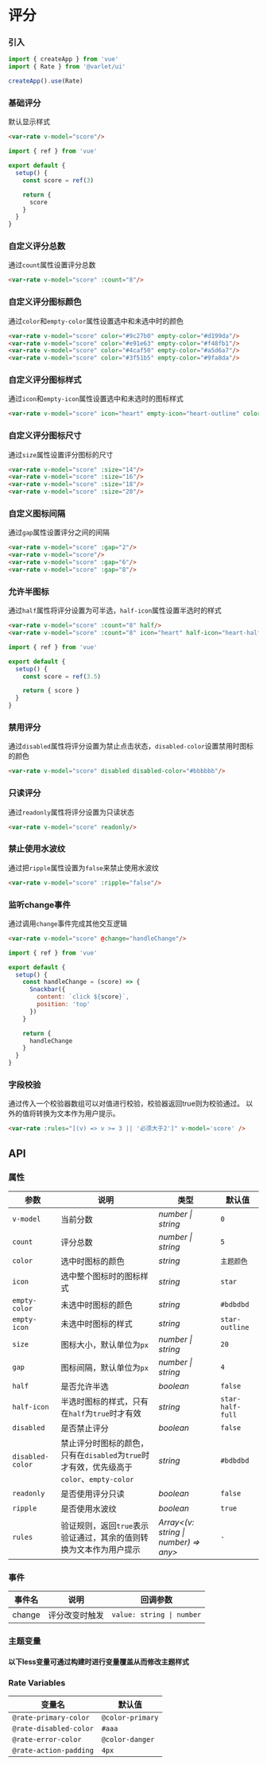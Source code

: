 # 评分

### 引入

```js
import { createApp } from 'vue'
import { Rate } from '@varlet/ui'

createApp().use(Rate)
```

### 基础评分

默认显示样式

```html
<var-rate v-model="score"/>
```

```js
import { ref } from 'vue'

export default {
  setup() {
    const score = ref(3)

    return {
      score
    }
  }
}
```

### 自定义评分总数

通过`count`属性设置评分总数

```html
<var-rate v-model="score" :count="8"/>
```

### 自定义评分图标颜色

通过`color`和`empty-color`属性设置选中和未选中时的颜色

```html
<var-rate v-model="score" color="#9c27b0" empty-color="#d199da"/>
<var-rate v-model="score" color="#e91e63" empty-color="#f48fb1"/>
<var-rate v-model="score" color="#4caf50" empty-color="#a5d6a7"/>
<var-rate v-model="score" color="#3f51b5" empty-color="#9fa8da"/>
```

### 自定义评分图标样式

通过`icon`和`empty-icon`属性设置选中和未选时的图标样式

```html
<var-rate v-model="score" icon="heart" empty-icon="heart-outline" color="red"></var-rate>
```

### 自定义评分图标尺寸

通过`size`属性设置评分图标的尺寸

```html
<var-rate v-model="score" :size="14"/>
<var-rate v-model="score" :size="16"/>
<var-rate v-model="score" :size="18"/>
<var-rate v-model="score" :size="20"/>
```

### 自定义图标间隔

通过`gap`属性设置评分之间的间隔

```html
<var-rate v-model="score" :gap="2"/>
<var-rate v-model="score"/>
<var-rate v-model="score" :gap="6"/>
<var-rate v-model="score" :gap="8"/>
```

### 允许半图标

通过`half`属性将评分设置为可半选，`half-icon`属性设置半选时的样式

```html
<var-rate v-model="score" :count="8" half/>
<var-rate v-model="score" :count="8" icon="heart" half-icon="heart-half-full" empty-icon="heart-outline" color="red" half></var-rate>
```

```js
import { ref } from 'vue'

export default {
  setup() {
    const score = ref(3.5)

    return { score }
  }
}
```

### 禁用评分

通过`disabled`属性将评分设置为禁止点击状态，`disabled-color`设置禁用时图标的颜色

```html
<var-rate v-model="score" disabled disabled-color="#bbbbbb"/>
```

### 只读评分

通过`readonly`属性将评分设置为只读状态

```html
<var-rate v-model="score" readonly/>
```

### 禁止使用水波纹

通过把`ripple`属性设置为`false`来禁止使用水波纹

```html
<var-rate v-model="score" :ripple="false"/>
```

### 监听change事件

通过调用`change`事件完成其他交互逻辑

```html
<var-rate v-model="score" @change="handleChange"/>
```

```js
import { ref } from 'vue'

export default {
  setup() {
    const handleChange = (score) => {
      Snackbar({
        content: `click ${score}`,
        position: 'top'
      })
    }

    return {
      handleChange
    }
  }
}
```

### 字段校验

通过传入一个校验器数组可以对值进行校验，校验器返回true则为校验通过。
以外的值将转换为文本作为用户提示。

```html
<var-rate :rules="[(v) => v >= 3 || '必须大于2']" v-model='score' />
```

## API

### 属性

|参数 | 说明 | 类型 | 默认值 |
| ---- | ---- | ---- | ---- |
| `v-model` | 当前分数 | _number \| string_ | `0` |
| `count` | 评分总数 | _number \| string_ | `5` |
| `color` | 选中时图标的颜色 | _string_ | `主题颜色`|
| `icon` | 选中整个图标时的图标样式 | _string_ | `star`|
| `empty-color` | 未选中时图标的颜色 | _string_ | `#bdbdbd`|
| `empty-icon` | 未选中时图标的样式 | _string_ | `star-outline`|
| `size` | 图标大小，默认单位为`px` | _number \| string_ | `20`|
| `gap` | 图标间隔，默认单位为`px` | _number \| string_ | `4`|
| `half` | 是否允许半选 | _boolean_ | `false`|
| `half-icon` | 半选时图标的样式，只有在`half`为`true`时才有效| _string_ | `star-half-full`|
| `disabled` | 是否禁止评分 | _boolean_ | `false`|
| `disabled-color` | 禁止评分时图标的颜色，只有在`disabled`为`true`时才有效，优先级高于`color`、`empty-color`| _string_ | `#bdbdbd`|
| `readonly` | 是否使用评分只读 | _boolean_ | `false`|
| `ripple` | 是否使用水波纹 | _boolean_ | `true`|
| `rules` | 验证规则，返回`true`表示验证通过，其余的值则转换为文本作为用户提示 | _Array<(v: string \| number) => any>_ | `-` |

### 事件

| 事件名 | 说明 | 回调参数 |
| ---- | ---- | ---- |
| change | 评分改变时触发| `value: string \| number` |

### 主题变量
#### 以下less变量可通过构建时进行变量覆盖从而修改主题样式

### Rate Variables

| 变量名 | 默认值 |
| --- | --- |
| `@rate-primary-color` | `@color-primary` |
| `@rate-disabled-color` | `#aaa` |
| `@rate-error-color` | `@color-danger` |
| `@rate-action-padding` | `4px` |

